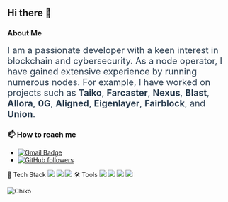## Hi there 👋


### About Me
<span style="font-size: 20px; color: #2c3e50;">I am a passionate developer with a keen interest in blockchain and cybersecurity.<span style="font-size: 20px; color: #2c3e50;"> As a node operator, I have gained extensive experience by running numerous nodes. For example, I have worked on projects such as <strong>Taiko</strong>, <strong>Farcaster</strong>, <strong>Nexus</strong>, <strong>Blast</strong>, <strong>Allora</strong>, <strong>0G</strong>, <strong>Aligned</strong>, <strong>Eigenlayer</strong>, <strong>Fairblock</strong>, and <strong>Union</strong>.

### 📫 How to reach me
- [![Gmail Badge](https://img.shields.io/badge/meowmeow240712@gmail-c14438?style=flat&logo=Gmail&logoColor=white&link=mailto:meowmeow240712@gmail)](mailto:meowmeow240712@gmail)
- [![GitHub followers](https://img.shields.io/github/followers/rkdeornr0414?label=Follow&style=social)](https://github.com/rkdeornr0414)


🔧 Tech Stack
<img src="https://img.shields.io/badge/c++-00599C.svg?style=for-the-badge&logo=c%2B%2B&logoColor=white" />
<img src="https://img.shields.io/badge/python-3776AB.svg?style=for-the-badge&logo=python&logoColor=white" />
<img src="https://img.shields.io/badge/linux-FCC624.svg?style=for-the-badge&logo=linux&logoColor=black" />
🛠 Tools
<img src="https://img.shields.io/badge/git-F05032.svg?style=for-the-badge&logo=git&logoColor=white" />
<img src="https://img.shields.io/badge/docker-2496ED.svg?style=for-the-badge&logo=docker&logoColor=white" />
<img src="https://img.shields.io/badge/Kubernetes-326CE5.svg?style=for-the-badge&logo=kubernetes&logoColor=white" />
<img src="https://img.shields.io/badge/kalilinux-557C94.svg?style=for-the-badge&logo=kalilinux&logoColor=white" />


![Chiko](https://github-readme-stats.vercel.app/api?username=rkdeornr0414&show_icons=true&theme=radical)

